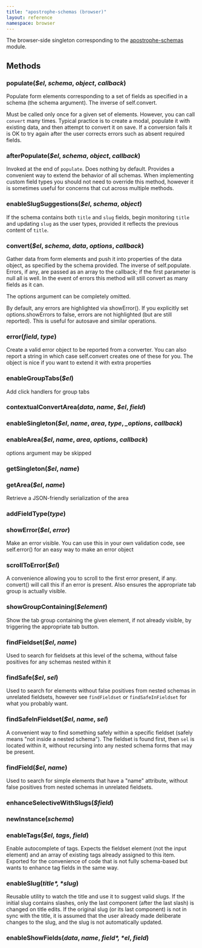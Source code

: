 ```yaml
---
title: "apostrophe-schemas (browser)"
layout: reference
namespace: browser
---
```

The browser-side singleton corresponding to the [apostrophe-schemas](index.html) module.


## Methods
### populate(*$el*, *schema*, *object*, *callback*)
Populate form elements corresponding to a set of fields as
specified in a schema (the schema argument). The inverse of
self.convert.

Must be called only once for a given set of elements. However,
you can call `convert` many times. Typical practice is to
create a modal, populate it with existing data, and then
attempt to convert it on save. If a conversion fails it is
OK to try again after the user corrects errors such as
absent required fields.
### afterPopulate(*$el*, *schema*, *object*, *callback*)
Invoked at the end of `populate`. Does nothing by default.
Provides a convenient way to extend the behavior of all
schemas. When implementing custom field types you should
not need to override this method, however it is sometimes useful for
concerns that cut across multiple methods.
### enableSlugSuggestions(*$el*, *schema*, *object*)
If the schema contains both `title` and `slug` fields, begin
monitoring `title` and updating `slug` as the user types,
provided it reflects the previous content of `title`.
### convert(*$el*, *schema*, *data*, *options*, *callback*)
Gather data from form elements and push it into properties of the data
object, as specified by the schema provided. The inverse of
self.populate. Errors, if any, are passed as an array to
the callback; if the first parameter is null all is well. In the
event of errors this method will still convert as many fields
as it can.

The options argument can be completely omitted.

By default, any errors are highlighted via showError().
If you explicitly set options.showErrors to false, errors are
not highlighted (but are still reported). This is useful
for autosave and similar operations.
### error(*field*, *type*)
Create a valid error object to be reported from a converter.
You can also report a string in which case self.convert creates
one of these for you. The object is nice if you want to extend it
with extra properties
### enableGroupTabs(*$el*)
Add click handlers for group tabs
### contextualConvertArea(*data*, *name*, *$el*, *field*)

### enableSingleton(*$el*, *name*, *area*, *type*, *_options*, *callback*)

### enableArea(*$el*, *name*, *area*, *options*, *callback*)
options argument may be skipped
### getSingleton(*$el*, *name*)

### getArea(*$el*, *name*)
Retrieve a JSON-friendly serialization of the area
### addFieldType(*type*)

### showError(*$el*, *error*)
Make an error visible. You can use this in your own validation
code, see self.error() for an easy way to make an error object
### scrollToError(*$el*)
A convenience allowing you to scroll to the first error present,
if any. convert() will call this if an error is present.
Also ensures the appropriate tab group is actually visible.
### showGroupContaining(*$element*)
Show the tab group containing the given element, if not already visible,
by triggering the appropriate tab button.
### findFieldset(*$el*, *name*)
Used to search for fieldsets at this level of the schema,
without false positives for any schemas nested within it
### findSafe(*$el*, *sel*)
Used to search for elements without false positives from nested
schemas in unrelated fieldsets, however see `findFieldset` or
`findSafeInFieldset` for what you probably want.
### findSafeInFieldset(*$el*, *name*, *sel*)
A convenient way to find something safely within a specific fieldset
(safely means "not inside a nested schema"). The fieldset is found first,
then `sel` is located within it, without recursing into any nested
schema forms that may be present.
### findField(*$el*, *name*)
Used to search for simple elements that have a
"name" attribute, without false positives from nested
schemas in unrelated fieldsets.
### enhanceSelectiveWithSlugs(*$field*)

### newInstance(*schema*)

### enableTags(*$el*, *tags*, *field*)
Enable autocomplete of tags. Expects the fieldset element
(not the input element) and an array of existing tags already
assigned to this item. Exported for the convenience of
code that is not fully schema-based but wants to enhance
tag fields in the same way.
### enableSlug(*$title*, *$slug*)
Reusable utility to watch the title and use it to
suggest valid slugs.
If the initial slug contains slashes, only the last component
(after the last slash) is changed on title edits.
If the original slug (or its last component) is not in sync with the
title, it is assumed that the user already made deliberate changes to
the slug, and the slug is not automatically updated.
### enableShowFields(*data*, *name*, *$field*, *$el*, *field*)

